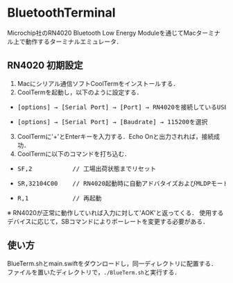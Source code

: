 # BluetoothTerminal
Microchip社のRN4020 Bluetooth Low Energy Moduleを通じてMacターミナル上で動作するターミナルエミュレータ．

## RN4020 初期設定
1. Macにシリアル通信ソフトCoolTermをインストールする．
2. CoolTermを起動し，以下のように設定する．
  - <pre>[options] → [Serial Port] → [Port] → RN4020を接続しているUSB Serialポートを選択</pre>
  - <pre>[options] → [Serial Port] → [Baudrate] → 115200を選択</pre>
3. CoolTermに'+'とEnterキーを入力する．Echo Onと出力されれば，接続成功．
4. CoolTermに以下のコマンドを打ち込む．
  - <pre>SF,2           // 工場出荷状態までリセット</pre>
  - <pre>SR,32104C00    // RN4020起動時に自動アドバタイズおよびMLDPモードとして動作するように設定</pre>
  - <pre>R,1            // 再起動</pre>  
  ※ RN4020が正常に動作していれば入力に対して'AOK'と返ってくる．
    使用するデバイスに応じて，SBコマンドによりボーレートを変更する必要がある．
 
## 使い方
BlueTerm.shとmain.swiftをダウンロードし，同一ディレクトリに配置する．  
ファイルを置いたディレクトリで，`./BlueTerm.sh`と実行する．
